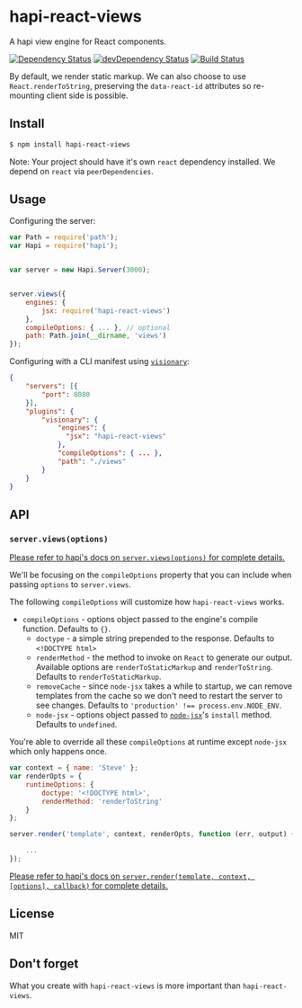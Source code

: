# hapi-react-views

A hapi view engine for React components.

[![Dependency Status](https://david-dm.org/jedireza/hapi-react-views.svg?theme=shields.io)](https://david-dm.org/jedireza/hapi-react-views)
[![devDependency Status](https://david-dm.org/jedireza/hapi-react-views/dev-status.svg?theme=shields.io)](https://david-dm.org/jedireza/hapi-react-views#info=devDependencies)
[![Build Status](https://travis-ci.org/jedireza/hapi-react-views.svg?branch=master)](https://travis-ci.org/jedireza/hapi-react-views)

By default, we render static markup. We can also choose to use
`React.renderToString`, preserving the `data-react-id` attributes so
re-mounting client side is possible.


## Install

```bash
$ npm install hapi-react-views
```

Note: Your project should have it's own `react` dependency installed. We depend
on `react` via `peerDependencies`.


## Usage

Configuring the server:

```js
var Path = require('path');
var Hapi = require('hapi');


var server = new Hapi.Server(3000);


server.views({
    engines: {
        jsx: require('hapi-react-views')
    },
    compileOptions: { ... }, // optional
    path: Path.join(__dirname, 'views')
});
```

Configuring with a CLI manifest using
[`visionary`](https://github.com/hapijs/visionary):

```json
{
    "servers": [{
        "port": 8080
    }],
    "plugins": {
        "visionary": {
            "engines": {
              "jsx": "hapi-react-views"
            },
            "compileOptions": { ... },
            "path": "./views"
        }
    }
}
```


## API

### `server.views(options)`

[Please refer to hapi's docs on
`server.views(options)` for complete details.](http://hapijs.com/api#serverviewsoptions)

We'll be focusing on the `compileOptions` property that you can include when
passing `options` to `server.views`.

The following `compileOptions` will customize how `hapi-react-views` works.

  - `compileOptions` - options object passed to the engine's compile function.
    Defaults to `{}`.
    - `doctype` - a simple string prepended to the response. Defaults to
      `<!DOCTYPE html>`
    - `renderMethod` - the method to invoke on `React` to generate our output.
       Available options are `renderToStaticMarkup` and `renderToString`.
       Defaults to `renderToStaticMarkup`.
    - `removeCache` - since `node-jsx` takes a while to startup, we can remove
      templates from the cache so we don't need to restart the server to see
      changes. Defaults to `'production' !== process.env.NODE_ENV`.
    - `node-jsx` - options object passed to
      [`node-jsx`](https://github.com/petehunt/node-jsx)'s `install` method.
      Defaults to `undefined`.

You're able to override all these `compileOptions` at runtime except `node-jsx`
which only happens once.

```js
var context = { name: 'Steve' };
var renderOpts = {
    runtimeOptions: {
        doctype: '<!DOCTYPE html>',
        renderMethod: 'renderToString'
    }
};

server.render('template', context, renderOpts, function (err, output) {

    ...
});
```

[Please refer to hapi's docs on
`server.render(template, context, [options], callback)` for complete details.](http://hapijs.com/api#serverrendertemplate-context-options-callback)


## License

MIT


## Don't forget

What you create with `hapi-react-views` is more important than `hapi-react-views`.
